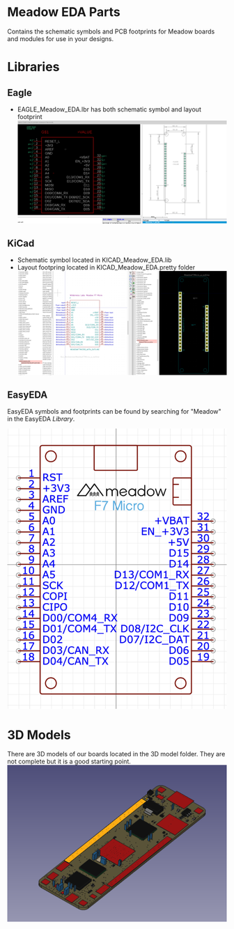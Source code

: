 # Meadow EDA Parts

Contains the schematic symbols and PCB footprints for Meadow boards and modules for use in your designs.

# Libraries

## Eagle

- EAGLE_Meadow_EDA.lbr has both schematic symbol and layout footprint
![image of Eagle Symbol](readme-images/Eagle_f7_symbol.png)

## KiCad

 - Schematic symbol located in KICAD_Meadow_EDA.lib
 - Layout footpring located in KICAD_Meadow_EDA.pretty folder
![image of Kicad Symbol](readme-images/Kicad_f7_symbol.png)


## EasyEDA

EasyEDA symbols and footprints can be found by searching for "Meadow" in the EasyEDA _Library_.

![image of EasyEDA F7 v1 symbol](readme-images/EasyEDA_F7v1_Symbol.png)


# 3D Models
There are 3D models of our boards located in the 3D model folder. They are not complete but it is a good starting point. 
![image of meadow F7 3D model](readme-images/MeadowF73d.png)
